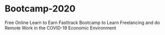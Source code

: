 # Bootcamp-2020
Free Online Learn to Earn Fasttrack Bootcamp to Learn Freelancing and do Remote Work in the COVID-19 Economic Environment
